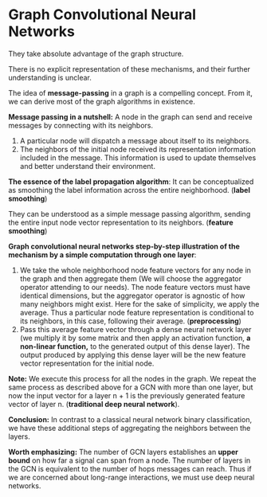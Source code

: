 # Graph Convolutional Neural Networks

They take absolute advantage of the graph structure.

There is no explicit representation of these mechanisms, and their further understanding is unclear.

The idea of **message-passing** in a graph is a compelling concept. From it, we can derive most of the graph algorithms in existence.



**Message passing in a nutshell:** A node in the graph can send and receive messages by connecting with its neighbors.



1. A particular node will dispatch a message about itself to its neighbors.
2. The neighbors of the initial node received its representation information included in the message. This information is used to update themselves and better understand their environment.



**The essence of the label propagation algorithm**: It can be conceptualized as smoothing the label information across the entire neighborhood. (**label smoothing**)



They can be understood as a simple message passing algorithm, sending the entire input node vector representation to its neighbors. (**feature smoothing**)



**Graph convolutional neural networks step-by-step illustration of the mechanism by a simple computation through one layer**:



1. We take the whole neighborhood node feature vectors for any node in the graph and then aggregate them (We will choose the aggregator operator attending to our needs). The node feature vectors must have identical dimensions, but the aggregator operator is agnostic of how many neighbors might exist. Here for the sake of simplicity, we apply the average. Thus a particular node feature representation is conditional to its neighbors, in this case, following their average. (**preprocessing**)
2. Pass this average feature vector through a dense neural network layer (we multiply it by some matrix and then apply an activation function, **a non-linear function,** to the generated output of this dense layer). The output produced by applying this dense layer will be the new feature vector representation for the initial node.

**Note:** We execute this process for all the nodes in the graph. We repeat the same process as described above for a GCN with more than one layer, but now the input vector for a layer n + 1 is the previously generated feature vector of layer n. (**traditional deep neural network**). 



**Conclusion:** In contrast to a classical neural network binary classification, we have these additional steps of aggregating the neighbors between the layers.



**Worth emphasizing:** The number of GCN layers establishes an **upper bound** on how far a signal can span from a node. The number of layers in the GCN is equivalent to the number of hops messages can reach. Thus if we are concerned about long-range interactions, we must use deep neural networks.